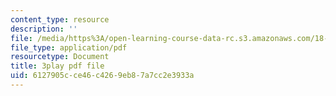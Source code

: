 ```yaml
---
content_type: resource
description: ''
file: /media/https%3A/open-learning-course-data-rc.s3.amazonaws.com/18-01sc-single-variable-calculus-fall-2010/6127905cce46c4269eb87a7cc2e3933a_TQTDkpZP02A.pdf
file_type: application/pdf
resourcetype: Document
title: 3play pdf file
uid: 6127905c-ce46-c426-9eb8-7a7cc2e3933a
---
```

